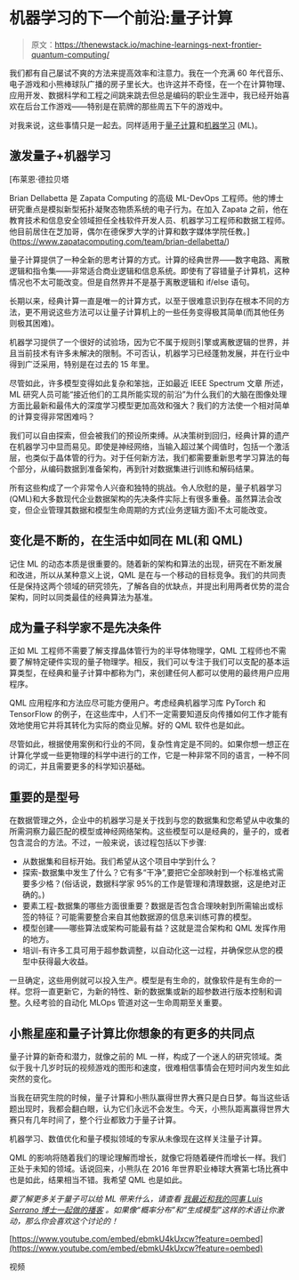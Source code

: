 # 机器学习的下一个前沿:量子计算

> 原文：<https://thenewstack.io/machine-learnings-next-frontier-quantum-computing/>

我们都有自己屡试不爽的方法来提高效率和注意力。我在一个充满 60 年代音乐、电子游戏和小熊棒球队广播的房子里长大。也许这并不奇怪，在一个在计算物理、应用开发、数据科学和工程之间跳来跳去但总是编码的职业生涯中，我已经开始喜欢在后台工作游戏——特别是在箭牌的那些周五下午的游戏中。

对我来说，这些事情只是一起去。同样适用于[量子计算](https://thenewstack.io/quantum-computers-are-here-but-what-to-do-with-them/)和[机器学习](https://thenewstack.io/category/machine-learning/) (ML)。

## 激发量子+机器学习

 [布莱恩·德拉贝塔

Brian Dellabetta 是 Zapata Computing 的高级 ML-DevOps 工程师。他的博士研究重点是模拟新型拓扑凝聚态物质系统的电子行为。在加入 Zapata 之前，他在教育技术和信息安全领域担任全栈软件开发人员、机器学习工程师和数据工程师。他目前居住在芝加哥，偶尔在德保罗大学的计算和数字媒体学院任教。](https://www.zapatacomputing.com/team/brian-dellabetta/) 

量子计算提供了一种全新的思考计算的方式。计算的经典世界——数字电路、离散逻辑和指令集——非常适合商业逻辑和信息系统。即使有了容错量子计算机，这种情况也不太可能改变。但是自然界并不是基于离散逻辑和 if/else 语句。

长期以来，经典计算一直是唯一的计算方式，以至于很难意识到存在根本不同的方法，更不用说这些方法可以让量子计算机上的一些任务变得极其简单(而其他任务则极其困难)。

机器学习提供了一个很好的试验场，因为它不属于规则引擎或离散逻辑的世界，并且当前技术有许多未解决的限制。不可否认，机器学习已经蓬勃发展，并在行业中得到广泛采用，特别是在过去的 15 年里。

尽管如此，许多模型变得如此复杂和笨拙，正如最近 IEEE Spectrum 文章 所述，ML 研究人员可能“接近他们的工具所能实现的前沿”为什么我们的大脑在图像处理方面比最新和最伟大的深度学习模型更加高效和强大？我们的方法使一个相对简单的计算变得非常困难吗？

我们可以自由探索，但会被我们的预设所束缚。从决策树到回归，经典计算的遗产在机器学习中显而易见。即使是神经网络，当输入超过某个阈值时，包括一个激活层，也类似于晶体管的行为。对于任何新方法，我们都需要重新思考学习算法的每个部分，从编码数据到准备架构，再到针对数据集进行训练和解码结果。

所有这些构成了一个非常令人兴奋和独特的挑战。令人欣慰的是，量子机器学习(QML)和大多数现代企业数据架构的先决条件实际上有很多重叠。虽然算法会改变，但企业管理其数据和模型生命周期的方式(业务逻辑方面)不太可能改变。

## **变化是不断的，在生活中如同在 ML(和 QML)**

记住 ML 的动态本质是很重要的。随着新的架构和算法的出现，研究在不断发展和改进，所以从某种意义上说，QML 是在与一个移动的目标竞争。我们的共同责任是保持这两个领域的研究领先，了解各自的优缺点，并提出利用两者优势的混合架构，同时以同类最佳的经典算法为基准。

## **成为量子科学家不是先决条件**

正如 ML 工程师不需要了解支撑晶体管行为的半导体物理学，QML 工程师也不需要了解特定硬件实现的量子物理学。相反，我们可以专注于我们可以支配的基本运算类型，在经典和量子计算中都称为门，来创建任何人都可以使用的最终用户应用程序。

QML 应用程序和方法应尽可能方便用户。考虑经典机器学习库 PyTorch 和 TensorFlow 的例子，在这些库中，人们不一定需要知道反向传播如何工作才能有效地使用它并将其转化为实际的商业见解。好的 QML 软件也是如此。

尽管如此，根据使用案例和行业的不同，复杂性肯定是不同的。如果你想一想正在计算化学或一些更物理的科学中进行的工作，它是一种非常不同的语言，一种不同的词汇，并且需要更多的科学知识基础。

## **重要的是型号**

在数据管理之外，企业中的机器学习是关于找到与您的数据集和您希望从中收集的所需洞察力最匹配的模型或神经网络架构。这些模型可以是经典的，量子的，或者包含混合的方法。不过，一般来说，该过程包括以下步骤:

*   从数据集和目标开始。我们希望从这个项目中学到什么？
*   探索-数据集中发生了什么？它有多“干净”,要把它全部映射到一个标准格式需要多少格？(俗话说，数据科学家 95%的工作是管理和清理数据，这是绝对正确的。)
*   要素工程-数据集的哪些方面很重要？数据是否包含合理映射到所需输出或标签的特征？可能需要整合来自其他数据源的信息来训练可靠的模型。
*   模型创建——哪些算法或架构可能最有益？这就是混合架构和 QML 发挥作用的地方。
*   培训-有许多工具可用于超参数调整，以自动化这一过程，并确保您从您的模型中获得最大收益。

一旦确定，这些用例就可以投入生产。模型是有生命的，就像软件是有生命的一样。您将一直更新它，为新的特性、新的数据集或新的超参数进行版本控制和调整。久经考验的自动化 MLOps 管道对这一生命周期至关重要。

## **小熊星座和量子计算比你想象的有更多的共同点**

量子计算的新奇和潜力，就像之前的 ML 一样，构成了一个迷人的研究领域。类似于我十几岁时玩的视频游戏的图形和速度，很难相信事情会在短时间内发生如此突然的变化。

当我在研究生院的时候，量子计算和小熊队赢得世界大赛只是白日梦。每当这些话题出现时，我都会翻白眼，认为它们永远不会发生。今天，小熊队距离赢得世界大赛只有几年时间了，整个行业都致力于量子计算。

机器学习、数值优化和量子模拟领域的专家从未像现在这样关注量子计算。

QML 的影响将随着我们的理论理解而增长，就像它将随着硬件而增长一样。我们正处于未知的领域。话说回来，小熊队在 2016 年世界职业棒球大赛第七场比赛中也是如此，结果相当不错。我希望 QML 也是如此。

*要了解更多关于量子可以给 ML 带来什么，请查看* [*我最近和我的同事 Luis Serrano 博士一起做的播客*](https://www.youtube.com/watch?v=ebmkU4kUxcw) *。如果像“概率分布”和“生成模型”这样的术语让你激动，那么你会喜欢这个讨论的！*

[https://www.youtube.com/embed/ebmkU4kUxcw?feature=oembed](https://www.youtube.com/embed/ebmkU4kUxcw?feature=oembed)

视频

<svg xmlns:xlink="http://www.w3.org/1999/xlink" viewBox="0 0 68 31" version="1.1"><title>Group</title> <desc>Created with Sketch.</desc></svg>